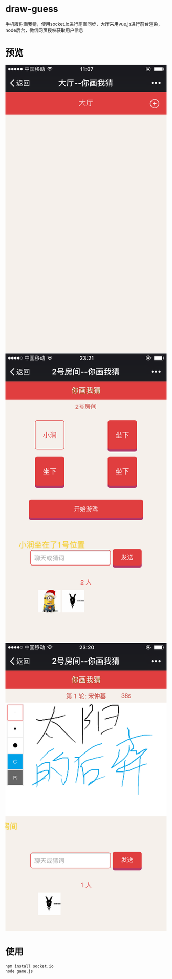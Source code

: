 # draw-guess
手机版你画我猜，使用socket.io进行笔画同步，大厅采用vue,js进行前台渲染，node后台，微信网页授权获取用户信息

# 预览
![大厅](/img/hall.png "大厅")
![房间](/img/room.png "房间")
![游戏](/img/game.png "游戏")

# 使用
```
npm install socket.io
node game.js
```
